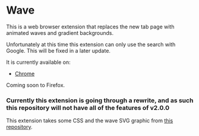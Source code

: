 # Wave
This is a web browser extension that replaces the new tab page with animated waves and gradient backgrounds.

Unfortunately at this time this extension can only use the search with Google. This will be fixed in a later update.

It is currently available on:

- [Chrome](https://chrome.google.com/webstore/detail/animated-waves/jgohabjfpkldfcenkgbpddfbdnfjgnal)

Coming soon to Firefox.

### Currently this extension is going through a rewrite, and as such this repository will not have all of the features of v2.0.0

This extension takes some CSS and the wave SVG graphic from [this repository](https://github.com/DAGINATSUKO/www-rpcs3).

